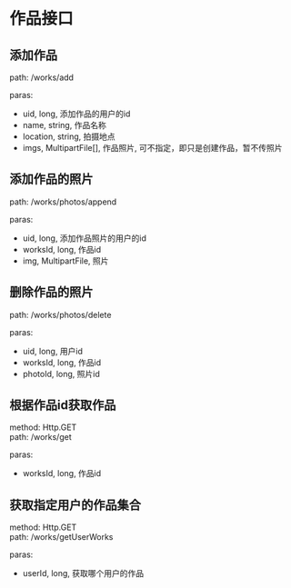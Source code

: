 # 作品接口
## 添加作品
path: /works/add

paras:

* uid, long, 添加作品的用户的id
* name, string, 作品名称
* location, string, 拍摄地点
* imgs, MultipartFile[], 作品照片, 可不指定，即只是创建作品，暂不传照片

## 添加作品的照片
path: /works/photos/append

paras:

* uid, long, 添加作品照片的用户的id
* worksId, long, 作品id
* img, MultipartFile, 照片

## 删除作品的照片
path: /works/photos/delete

paras:

* uid, long, 用户id
* worksId, long, 作品id
* photoId, long, 照片id

## 根据作品id获取作品
method: Http.GET  
path: /works/get

paras:

* worksId, long, 作品id

## 获取指定用户的作品集合
method: Http.GET  
path: /works/getUserWorks

paras:

* userId, long, 获取哪个用户的作品
